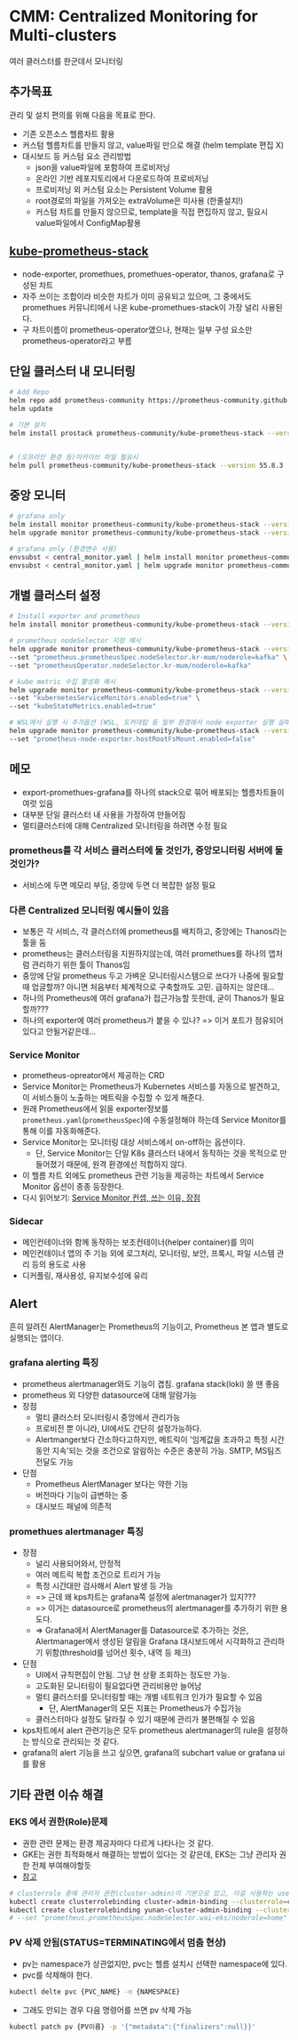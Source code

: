 # CMM: Centralized Monitoring for Multi-clusters

여러 클러스터를 한군데서 모니터링

## 추가목표

관리 및 설치 편의를 위해 다음을 목표로 한다.

- 기존 오픈소스 헬름차트 활용
- 커스텀 헬름차트를 만들지 않고, value파일 만으로 해결 (helm template 편집 X)
- 대시보드 등 커스텀 요소 관리방법
  - json을 value파일에 포함하여 프로비저닝
  - 온라인 기반 레포지토리에서 다운로드하여 프로비저닝
  - 프로비저닝 외 커스텀 요소는 Persistent Volume 활용
  - root경로의 파일을 가져오는 extraVolume은 미사용 (한줄설치!)
  - 커스텀 차트를 만들지 않으므로, template을 직접 편집하지 않고, 필요시 value파일에서 ConfigMap활용

## [kube-prometheus-stack](https://artifacthub.io/packages/helm/prometheus-community/kube-prometheus-stack?modal=install)

- node-exporter, promethues, promethues-operator, thanos, grafana로 구성된 차트
- 자주 쓰이는 조합이라 비슷한 차트가 이미 공유되고 있으며, 그 중에서도 promethues 커뮤니티에서 나온 kube-promethues-stack이 가장 널리 사용된다.
- 구 차트이름이 prometheus-operator였으나, 현재는 일부 구성 요소만 prometheus-operator라고 부름

## 단일 클러스터 내 모니터링

```sh
# Add Repo
helm repo add prometheus-community https://prometheus-community.github.io/helm-charts
helm update

# 기본 설치
helm install prostack prometheus-community/kube-prometheus-stack --version 55.8.3


# (오프라인 환경 등)아카이브 파일 필요시
helm pull prometheus-community/kube-prometheus-stack --version 55.8.3
```

## 중앙 모니터

```sh
# grafana only
helm install monitor prometheus-community/kube-prometheus-stack --version 55.8.3 -n monitor -f central_monitor.yaml
helm upgrade monitor prometheus-community/kube-prometheus-stack --version 55.8.3 -n monitor -f central_monitor.yaml

# grafana only (환경변수 사용)
envsubst < central_monitor.yaml | helm install monitor prometheus-community/kube-prometheus-stack --version 55.8.3 -n monitor -f -
envsubst < central_monitor.yaml | helm upgrade monitor prometheus-community/kube-prometheus-stack --version 55.8.3 -n monitor -f -
```

## 개별 클러스터 설정

```sh
# Install exporter and prometheus 
helm install monitor prometheus-community/kube-prometheus-stack --version 55.8.3 -f each_cluster.yaml -n monitor 

# prometheus nodeSelector 지정 예시
helm upgrade monitor prometheus-community/kube-prometheus-stack --version 55.8.3 -f each_cluster.yaml -n monitor \
--set "prometheus.prometheusSpec.nodeSelector.kr-mum/noderole=kafka" \
--set "prometheusOperator.nodeSelector.kr-mum/noderole=kafka"

# kube metric 수집 활성화 예시
helm upgrade monitor prometheus-community/kube-prometheus-stack --version 55.8.3 -f each_cluster.yaml -n monitor \
--set "kubernetesServiceMonitors.enabled=true" \
--set "kubeStateMetrics.enabled=true"

# WSL에서 실행 시 추가옵션 (WSL, 도커데탑 등 일부 환경에서 node exporter 실행 실패시에만 사용)
helm upgrade monitor prometheus-community/kube-prometheus-stack --version 55.8.3 -f each_cluster.yaml -n monitor \
--set "prometheus-node-exporter.hostRootFsMount.enabled=false"
```

## 메모

- export-promethues-grafana를 하나의 stack으로 묶어 배포되는 헬름차트들이 여럿 있음
- 대부분 단일 클러스터 내 사용을 가정하여 만들어짐
- 멀티클러스터에 대해 Centralized 모니터링을 하려면 수정 필요

### prometheus를 각 서비스 클러스터에 둘 것인가, 중앙모니터링 서버에 둘 것인가?

- 서비스에 두면 메모리 부담, 중앙에 두면 더 복잡한 설정 필요

### 다른 Centralized 모니터링 예시들이 있음

- 보통은 각 서비스, 각 클러스터에 prometheus를 배치하고, 중앙에는 Thanos라는 툴을 둠
- prometheus는 클러스터링을 지원하지않는데, 여러 promethues를 하나의 앱처럼 관리하기 위한 툴이 Thanos임
- 중앙에 단일 prometheus 두고 가벼운 모니터링시스템으로 쓰다가 나중에 필요할 때 업글할까? 아니면 처음부터 체계적으로 구축할까도 고민. 급하지는 않은데...
- 하나의 Prometheus에 여러 grafana가 접근가능할 듯한데, 굳이 Thanos가 필요할까???
- 하나의 exporter에 여러 prometheus가 붙을 수 있나? => 이거 포트가 점유되어있다고 안될거같은데...

### Service Monitor

- prometheus-opreator에서 제공하는 CRD
- Service Monitor는 Prometheus가 Kubernetes 서비스를 자동으로 발견하고, 이 서비스들이 노출하는 메트릭을 수집할 수 있게 해준다.
- 원래 Prometheus에서 읽을 exporter정보를 `prometheus.yaml`(`prometheusSpec`)에 수동설정해야 하는데 Service Monitor를 통해 이를 자동화해준다.
- Service Monitor는 모니터링 대상 서비스에서 on-off하는 옵션이다.
  - 단, Service Monitor는 단일 K8s 클러스터 내에서 동작하는 것을 목적으로 만들어졌기 때문에, 원격 환경에선 적합하지 않다.
- 이 헬름 차트 외에도 prometheus 관련 기능을 제공하는 차트에서 Service Monitor 옵션이 종종 등장한다.
- 다시 읽어보기: [Service Monitor 컨셉, 쓰는 이유, 장점](https://jerryljh.medium.com/prometheus-servicemonitor-98ccca35a13e)

### Sidecar

- 메인컨테이너와 함께 동작하는 보조컨테이너(helper container)를 의미
- 메인컨테이너 앱의 주 기능 외에 로그처리, 모니터링, 보안, 프록시, 파일 시스템 관리 등의 용도로 사용
- 디커플링, 재사용성, 유지보수성에 유리

## Alert

흔히 알려진 AlertManager는 Prometheus의 기능이고, Prometheus 본 앱과 별도로 실행되는 앱이다.

### grafana alerting 특징

- prometheus alertmanager와도 기능이 겹침. grafana stack(loki) 쓸 땐 좋음
- prometheus 외 다양한 datasource에 대해 알람가능
- 장점
  - 멀티 클러스터 모니터링시 중앙에서 관리가능
  - 프로비전 뿐 아니라, UI에서도 간단히 설정가능하다.
  - Alertmanger보다 간소하다고하지만, 메트릭이 '임계값을 초과하고 특정 시간동안 지속'되는 것을 조건으로 알람하는 수준은 충분히 가능. SMTP, MS팀즈 전달도 가능
- 단점
  - Prometheus AlertManager 보다는 약한 기능
  - 버전마다 기능이 급변하는 중
  - 대시보드 패널에 의존적

### promethues alertmanager 특징

- 장점
  - 널리 사용되어와서, 안정적
  - 여러 메트릭 복합 조건으로 트리거 가능
  - 특정 시간대만 검사해서 Alert 발생 등 가능
  - => 근데 왜 kps차트는 grafana쪽 설정에 alertmanager가 있지???
  - => 이거는 datasource로 prometheus의 alertmanager를 추가하기 위한 용도다.
  - => Grafana에서 AlertManager를 Datasource로 추가하는 것은, Alertmanager에서 생성된 알림을 Grafana 대시보드에서 시각화하고 관리하기 위함(threshold를 넘어선 횟수, 내역 등 체크)
- 단점
  - UI에서 규칙편집이 안됨. 그냥 현 상황 조회하는 정도만 가능.
  - 고도화된 모니터링이 필요없다면 관리비용만 늘어남
  - 멀티 클러스터를 모니터링할 때는 개별 네트워크 인가가 필요할 수 있음
    - 단, AlertManager의 모든 지표는 Prometheus가 수집가능
  - 클러스터마다 설정도 달라질 수 있기 때문에 관리가 불편해질 수 있음
- kps차트에서 alert 관련기능은 모두 prometheus alertmanager의 rule을 설정하는 방식으로 관리되는 것 같다.
- grafana의 alert 기능을 쓰고 싶으면, grafana의 subchart value or grafana ui를 활용

## 기타 관련 이슈 해결

### EKS 에서 권한(Role)문제

- 권한 관련 문제는 환경 제공자마다 다르게 나타나는 것 같다.
- GKE는 권한 최적화해서 해결하는 방법이 있다는 것 같은데, EKS는 그냥 관리자 권한 전체 부여해야할듯
- [참고](https://github.com/prometheus-operator/prometheus-operator/issues/1189)

```sh
# clusterrole 중에 관리자 권한(cluster-admin)이 기본으로 있고, 이걸 사용하는 user에게 clusterbinding으로 연결해준다.
kubectl create clusterrolebinding cluster-admin-binding --clusterrole=cluster-admin --user=your.email@address.com 
kubectl create clusterrolebinding yunan-cluster-admin-binding --clusterrole=cluster-admin --user=yunan_all
# --set "prometheus.prometheusSpec.nodeSelector.wai-eks/noderole=home" \
```

### PV 삭제 안됨(STATUS=TERMINATING에서 멈춤 현상)

- pv는 namespace가 상관없지만, pvc는 헬름 설치시 선택한 namespace에 있다.
- pvc를 삭제해야 한다.

```sh
kubectl delte pvc {PVC_NAME} -n {NAMESPACE}
```

- 그래도 안되는 경우 다음 명령어를 쓰면 pv 삭제 가능

```sh
kubectl patch pv {PV이름} -p '{"metadata":{"finalizers":null}}'
```
